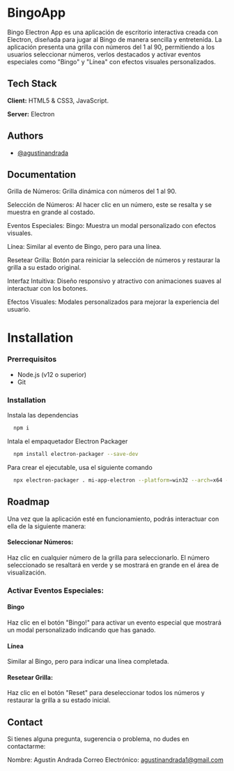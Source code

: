 
# BingoApp

Bingo Electron App es una aplicación de escritorio interactiva creada con Electron, diseñada para jugar al Bingo de manera sencilla y entretenida. La aplicación presenta una grilla con números del 1 al 90, permitiendo a los usuarios seleccionar números, verlos destacados y activar eventos especiales como "Bingo" y "Línea" con efectos visuales personalizados.


## Tech Stack

**Client:** HTML5 & CSS3, JavaScript.

**Server:** Electron

## Authors

- [@agustinandrada](https://www.github.com/agustinandrada)


## Documentation

Grilla de Números: Grilla dinámica con números del 1 al 90.

Selección de Números: Al hacer clic en un número, este se resalta y se muestra en grande al costado.

Eventos Especiales:
Bingo: Muestra un modal personalizado con efectos visuales.

Línea: Similar al evento de Bingo, pero para una línea.

Resetear Grilla: Botón para reiniciar la selección de números y restaurar la grilla a su estado original.

Interfaz Intuitiva: Diseño responsivo y atractivo con animaciones suaves al interactuar con los botones.

Efectos Visuales: Modales personalizados para mejorar la experiencia del usuario.

# Installation

### Prerrequisitos
- Node.js (v12 o superior)
- Git

### Installation

Instala las dependencias
```bash
  npm i
```

Intala el empaquetador Electron Packager
```bash
  npm install electron-packager --save-dev
```

Para crear el ejecutable, usa el siguiente comando
```bash
  npx electron-packager . mi-app-electron --platform=win32 --arch=x64 --out=build --overwrite
```

## Roadmap

Una vez que la aplicación esté en funcionamiento, podrás interactuar con ella de la siguiente manera:

#### Seleccionar Números:

Haz clic en cualquier número de la grilla para seleccionarlo.
El número seleccionado se resaltará en verde y se mostrará en grande en el área de visualización.

### Activar Eventos Especiales:

#### Bingo 
Haz clic en el botón "Bingo!" para activar un evento especial que mostrará un modal personalizado indicando que has ganado.
#### Línea
Similar al Bingo, pero para indicar una línea completada.

#### Resetear Grilla:
Haz clic en el botón "Reset" para deseleccionar todos los números y restaurar la grilla a su estado inicial.


## Contact

Si tienes alguna pregunta, sugerencia o problema, no dudes en contactarme:

Nombre: Agustin Andrada
Correo Electrónico: agustinandrada1@gmail.com